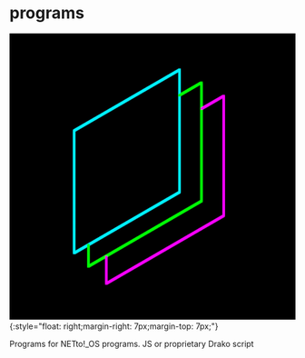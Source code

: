 # programs
![plot](./dec/decprograms.png){:style="float: right;margin-right: 7px;margin-top: 7px;"}


Programs for NETto!_OS programs. JS or proprietary Drako script
